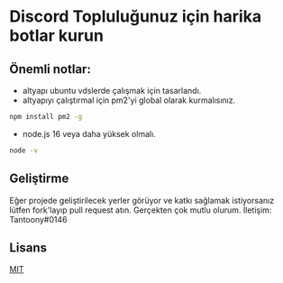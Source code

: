 # Discord Topluluğunuz için harika botlar kurun
## Önemli notlar:
* altyapı ubuntu vdslerde çalışmak için tasarlandı.
* altyapıyı çalıştırmal için pm2'yi global olarak kurmalısınız.
```bash
npm install pm2 -g
```
* node.js 16 veya daha yüksek olmalı.
```bash
node -v
```
## Geliştirme
Eğer projede geliştirilecek yerler görüyor ve katkı sağlamak istiyorsanız lütfen fork'layıp pull request atın. Gerçekten çok mutlu olurum.
İletişim: Tantoony#0146


## Lisans
[MIT](https://choosealicense.com/licenses/mit/)
